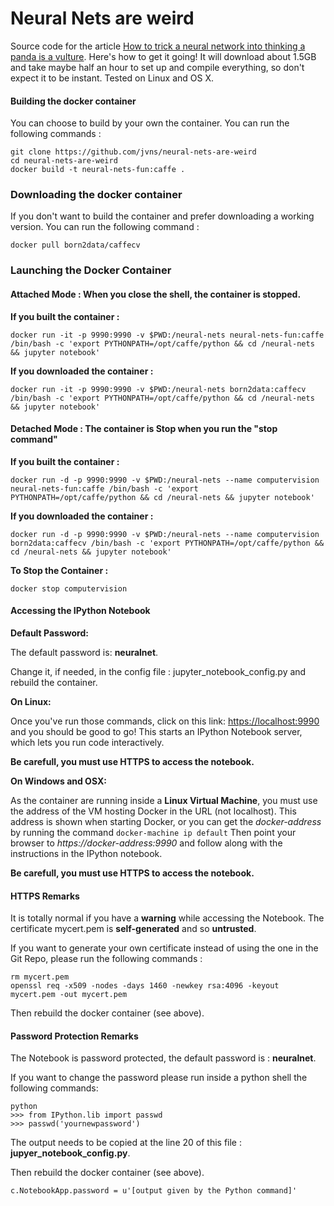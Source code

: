 # Neural Nets are weird

Source code for the article [How to trick a neural network into thinking a panda is a vulture](https://codewords.recurse.com/issues/five/why-do-neural-networks-think-a-panda-is-a-vulture). Here's how to get it going! It will download about 1.5GB and take maybe half an hour to set up and compile everything, so don't expect it to be instant. Tested on Linux and OS X.

#### Building the docker container
You can choose to build by your own the container. You can run the following commands :
```
git clone https://github.com/jvns/neural-nets-are-weird
cd neural-nets-are-weird
docker build -t neural-nets-fun:caffe .
```

### Downloading the docker container
If you don't want to build the container and prefer downloading a working version.
You can run the following command : 
```
docker pull born2data/caffecv
```

### Launching the Docker Container 

#### Attached Mode : When you close the shell, the container is stopped.
**If you built the container :**
```
docker run -it -p 9990:9990 -v $PWD:/neural-nets neural-nets-fun:caffe /bin/bash -c 'export PYTHONPATH=/opt/caffe/python && cd /neural-nets && jupyter notebook'
```

**If you downloaded the container :**
```
docker run -it -p 9990:9990 -v $PWD:/neural-nets born2data:caffecv /bin/bash -c 'export PYTHONPATH=/opt/caffe/python && cd /neural-nets && jupyter notebook'
```

#### Detached Mode : The container is Stop when you run the "stop command"
**If you built the container :**
```
docker run -d -p 9990:9990 -v $PWD:/neural-nets --name computervision neural-nets-fun:caffe /bin/bash -c 'export PYTHONPATH=/opt/caffe/python && cd /neural-nets && jupyter notebook'
```
**If you downloaded the container :**
```
docker run -d -p 9990:9990 -v $PWD:/neural-nets --name computervision born2data:caffecv /bin/bash -c 'export PYTHONPATH=/opt/caffe/python && cd /neural-nets && jupyter notebook'
```
**To Stop the Container :**
```
docker stop computervision
```

#### Accessing the IPython Notebook

**Default Password:** 

The default password is: **neuralnet**.

Change it, if needed, in the config file : jupyter_notebook_config.py and rebuild the container.

**On Linux:**

Once you've run those commands, click on this link: [https://localhost:9990](https://localhost:9990/) and you should be good to go! This starts an IPython Notebook server, which lets you run code interactively.

**Be carefull, you must use HTTPS to access the notebook.**

**On Windows and OSX:** 

As the container are running inside a **Linux Virtual Machine**, you must use the address of the VM hosting Docker in the URL (not localhost). This address is shown when starting Docker, or you can get the *docker-address* by running the command ````docker-machine ip default```` Then point your browser to *https://docker-address:9990* and follow along with the instructions in the IPython notebook.

**Be carefull, you must use HTTPS to access the notebook.**

#### HTTPS Remarks

It is totally normal if you have a **warning** while accessing the Notebook. The certificate mycert.pem is **self-generated** and so **untrusted**.

If you want to generate your own certificate instead of using the one in the Git Repo, please run the following commands :

```
rm mycert.pem
openssl req -x509 -nodes -days 1460 -newkey rsa:4096 -keyout mycert.pem -out mycert.pem
```

Then rebuild the docker container (see above).

#### Password Protection Remarks

The Notebook is password protected, the default password is : **neuralnet**.

If you want to change the password please run inside a python shell the following commands:
```
python
>>> from IPython.lib import passwd
>>> passwd('yournewpassword') 
```

The output needs to be copied at the line 20 of this file : **jupyer_notebook_config.py**.

Then rebuild the docker container (see above).
```
c.NotebookApp.password = u'[output given by the Python command]'
```
